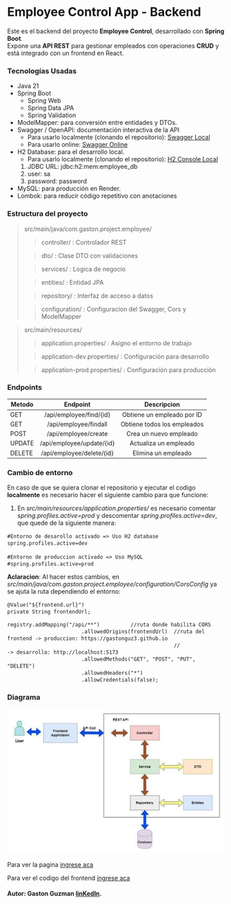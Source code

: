 # Employee Control App - Backend

Este es el backend del proyecto **Employee Control**, desarrollado con **Spring Boot**.  
Expone una **API REST** para gestionar empleados con operaciones **CRUD** y está integrado con un frontend en React.

### Tecnologías Usadas

* Java 21
* Spring Boot
   * Spring Web
   * Spring Data JPA
   * Spring Validation
* ModelMapper: para conversión entre entidades y DTOs.
* Swagger / OpenAPI:  documentación interactiva de la API
  * Para usarlo localmente (clonando el repositorio): [Swagger Local](http://localhost:8080/swagger-ui/index.html)
  * Para usarlo online: [Swagger Online](https://employee-control-app-backend.onrender.com/swagger-ui/index.html)
* H2 Database: para el desarrollo local.
  * Para usarlo localmente (clonando el repositorio): [H2 Console Local](http://localhost:8080/h2-console)
  1. JDBC URL: jdbc:h2:mem:employee_db
  2. user: sa
  3. password: password
* MySQL: para producción en Render.
* Lombok: para reducir código repetitivo con anotaciones

### Estructura del proyecto

>src/main/java/com.gaston.project.employee/
>> controller/ : Controlador REST
> 
>> dto/ : Clase DTO con validaciones 
> 
>> services/ : Logica de negocio
> 
>> entities/ : Entidad JPA
> 
>> repository/ : Interfaz de acceso a datos
> 
>> configuration/ : Configuracion del Swagger, Cors y ModelMapper

>src/main/resources/
>>  application.properties/ : Asigno el entorno de trabajo
>
>>  application-dev.properties/ : Configuración para desarrollo
>
>>  application-prod.properties/ : Configuración para producción


### Endpoints

| Metodo |                  Endpoint                  |         Descripcion         |
|--------|:------------------------------------------:|:---------------------------:|
| GET    |          /api/employee/find/{id}           | 	Obtiene un empleado por ID |
| GET    |           /api/employee/findall            | Obtiene todos los empleados |
| POST   |            /api/employee/create            |   Crea un nuevo empleado    | 
| UPDATE |         /api/employee/update/{id}          |    Actualiza un empleado    | 
| DELETE |      /api/employee/delete/{id}             |     Elimina un empleado     | 

### Cambio de entorno

En caso de que se quiera clonar el repositorio y ejecutar el codigo **localmente** es necesario hacer el siguiente cambio para que funcione:
1. En *src/main/resources/application.properties/* es necesario comentar *spring.profiles.active=prod* y descomentar *spring.profiles.active=dev*, que quede de la siguiente manera:
```
#Entorno de desarollo activado => Uso H2 database
spring.profiles.active=dev

#Entorno de produccion activado => Uso MySQL
#spring.profiles.active=prod
```
**Aclaracion**: Al hacer estos cambios, en *src/main/java/com.gaston.project.employee/configuration/CorsConfig* ya se ajuta la ruta dependiendo el entorno:

```
@Value("${frontend.url}")
private String frontendUrl;
```
```
registry.addMapping("/api/**")          //ruta donde habilita CORS
                        .allowedOrigins(frontendUrl)  //ruta del frontend -> produccion: https://gastonguz3.github.io
                                                      //                  -> desarrollo: http://localhost:5173
                        .allowedMethods("GET", "POST", "PUT", "DELETE")
                        .allowedHeaders("*")
                        .allowCredentials(false);
```

### Diagrama 

![](./src/main/resources/static/diagrama.jpg)

Para ver la pagina [ingrese aca](https://gastonguz3.github.io/employee-control-app/)

Para ver el codigo del frontend [ingrese aca](https://github.com/Gastonguz3/employee-control-app)

#### Autor: Gaston Guzman [linKedIn](https://www.linkedin.com/in/gaston-guzman-192730352/).